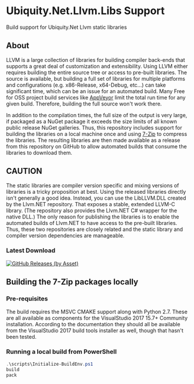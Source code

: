 # Ubiquity.Net.Llvm.Libs Support
Build support for Ubiquity.Net Llvm static libraries

## About
LLVM is a large collection of libraries for building compiler back-ends that
supports a great deal of customization and extensibility. Using LLVM either
requires building the entire source tree or access to pre-built libraries.
The source is available, but building a full set of libraries for multiple
platforms and configurations (e.g. x86-Release, x64-Debug, etc...) can take
significant time, which can be an issue for an automated build. Many Free for
OSS project build services like [AppVeyor](http://AppVeyor.com) limit the total
run time for any given build. Therefore, building the full source won't work there.

In addition to the compilation times, the full size of the output is very large, if
packaged as a NuGet package it exceeds the size limits of all known public release
NuGet galleries. Thus, this repository includes support for building the libraries
on a local machine once and using [7-Zip](https://www.7-zip.org/) to compress the
libraries. The resulting libraries are then made available as a release from this
repository on GitHub to allow automated builds that consume the libraries to download
them.

## CAUTION
The static libraries are compiler version specific and mixing versions of libraries
is a tricky proposition at best. Using the released libraries directly isn't generally
a good idea. Instead, you can use the LibLLVM.DLL created by the Llvm.NET repository. That
exposes a stable, extended LLVM-C library. (The repository also provides the Llvm.NET
C# wrapper for the native DLL.) The only reason for publishing the libraries is to enable
the automated builds of Llvm.NET to have access to the pre-built libraries. Thus, these
two repositories are closely related and the static library and compiler version 
dependencies are manageable.

### Latest Download
[![GitHub Releases (by Asset)](https://img.shields.io/github/downloads/UbiquityDotNet/Llvm.Libs/v10.0.0-msvc-16.5/llvm-libs-10.0.0-msvc-16.5.7z.svg)](https://github.com/UbiquityDotNET/Llvm.Libs/releases/download/v10.0.0-msvc-16.5/llvm-libs-10.0.0-msvc-16.5.7z)

## Building the 7-Zip packages locally
### Pre-requisites
The build requires the MSVC CMAKE support along with Python 2.7. These are all available as
components for the VisualStudio 2017 15.7+ Community installation. According to the documentation
they should all be available from the VisualStudio 2017 build tools installer as well, though that
hasn't been tested.

### Running a local build from PowerShell
```PowerShell
.\scripts\Initialize-BuildEnv.ps1
build
pack
```
